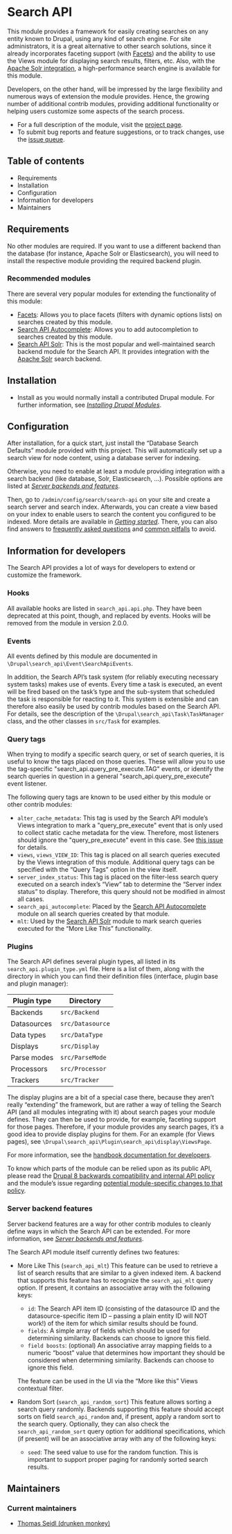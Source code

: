 # Search API

This module provides a framework for easily creating searches on any entity
known to Drupal, using any kind of search engine. For site administrators, it is
a great alternative to other search solutions, since it already incorporates
faceting support (with [Facets]) and the ability to use the Views module for
displaying search results, filters, etc. Also, with the [Apache Solr
integration][Search API Solr], a high-performance search engine is available for
this module.

[Facets]: https://www.drupal.org/project/facets
[Search API Solr]: https://www.drupal.org/project/search_api_solr

Developers, on the other hand, will be impressed by the large flexibility and
numerous ways of extension the module provides. Hence, the growing number of
additional contrib modules, providing additional functionality or helping users
customize some aspects of the search process.

- For a full description of the module, visit the [project page].
- To submit bug reports and feature suggestions, or to track changes, use the
  [issue queue].

[Project page]: https://www.drupal.org/project/search_api
[issue queue]: https://www.drupal.org/project/issues/search_api


## Table of contents

- Requirements
- Installation
- Configuration
- Information for developers
- Maintainers


## Requirements

No other modules are required. If you want to use a different backend than the
database (for instance, Apache Solr or Elasticsearch), you will need to install
the respective module providing the required backend plugin.


### Recommended modules

There are several very popular modules for extending the functionality of this
module:

- [Facets]: Allows you to place facets (filters with dynamic options lists) on
  searches created by this module.
- [Search API Autocomplete]: Allows you to add autocompletion to searches
  created by this module.
- [Search API Solr]: This is the most popular and well-maintained search backend
  module for the Search API. It provides integration with the [Apache Solr]
  search backend.

[Search API Autocomplete]: https://www.drupal.org/project/search_api_autocomplete
[Apache Solr]: https://solr.apache.org/


## Installation

- Install as you would normally install a contributed Drupal module. For further
  information, see _[Installing Drupal Modules]_.

[Installing Drupal Modules]: https://www.drupal.org/docs/extending-drupal/installing-drupal-modules


## Configuration

After installation, for a quick start, just install the “Database Search
Defaults” module provided with this project. This will automatically set up a
search view for node content, using a database server for indexing.

Otherwise, you need to enable at least a module providing integration with a
search backend (like database, Solr, Elasticsearch, …). Possible options are
listed at _[Server backends and features]_.

[Server backends and features]: https://www.drupal.org/docs/8/modules/search-api/getting-started/server-backends-and-features

Then, go to `/admin/config/search/search-api` on your site and create a search
server and search index. Afterwards, you can create a view based on your index
to enable users to search the content you configured to be indexed. More details
are available in _[Getting started]_. There, you can also find answers to
[frequently asked questions] and [common pitfalls] to avoid.

[Getting started]: https://www.drupal.org/docs/8/modules/search-api/getting-started
[frequently asked questions]: https://www.drupal.org/docs/8/modules/search-api/getting-started/frequently-asked-questions
[common pitfalls]: https://www.drupal.org/docs/8/modules/search-api/getting-started/common-pitfalls


## Information for developers

The Search API provides a lot of ways for developers to extend or customize the
framework.


### Hooks

All available hooks are listed in `search_api.api.php`. They have been
deprecated at this point, though, and replaced by events. Hooks will be removed
from the module in version 2.0.0.


### Events

All events defined by this module are documented in
`\Drupal\search_api\Event\SearchApiEvents`.

In addition, the Search API’s task system (for reliably executing necessary
system tasks) makes use of events. Every time a task is executed, an event will
be fired based on the task’s type and the sub-system that scheduled the task is
responsible for reacting to it. This system is extensible and can therefore also
easily be used by contrib modules based on the Search API. For details, see the
description of the `\Drupal\search_api\Task\TaskManager` class, and the other
classes in `src/Task` for examples.


### Query tags

When trying to modify a specific search query, or set of search queries, it is
useful to know the tags placed on those queries. These will allow you to use the
tag-specific "search_api.query_pre_execute.TAG" events, or identify the search
queries in question in a general "search_api.query_pre_execute" event listener.

The following query tags are known to be used either by this module or other
contrib modules:

- `alter_cache_metadata`: This tag is used by the Search API module’s Views
  integration to mark a "query_pre_execute" event that is only used to collect
  static cache metadata for the view. Therefore, most listeners should ignore
  the "query_pre_execute" event in this case. See [this issue] for details.
- `views`, `views_VIEW_ID`: This tag is placed on all search queries executed by
  the Views integration of this module. Additional query tags can be specified
  with the “Query Tags” option in the view itself.
- `server_index_status`: This tag is placed on the filter-less search query
  executed on a search index’s “View” tab to determine the “Server index status”
  to display. Therefore, this query should not be modified in almost all cases.
- `search_api_autocomplete`: Placed by the [Search API Autocomplete] module on
  all search queries created by that module.
- `mlt`: Used by the [Search API Solr] module to mark search queries executed
  for the “More Like This” functionality.


[this issue]: https://www.drupal.org/node/3295564


### Plugins

The Search API defines several plugin types, all listed in its
`search_api.plugin_type.yml` file. Here is a list of them, along with the
directory in which you can find their definition files (interface, plugin base
and plugin manager):

| Plugin type | Directory        |
|-------------|------------------|
| Backends    | `src/Backend`    |
| Datasources | `src/Datasource` |
| Data types  | `src/DataType`   |
| Displays    | `src/Display`    |
| Parse modes | `src/ParseMode`  |
| Processors  | `src/Processor`  |
| Trackers    | `src/Tracker`    |

The display plugins are a bit of a special case there, because they aren’t
really “extending” the framework, but are rather a way of telling the Search API
(and all modules integrating with it) about search pages your module defines.
They can then be used to provide, for example, faceting support for those pages.
Therefore, if your module provides any search pages, it’s a good idea to provide
display plugins for them. For an example (for Views pages), see
`\Drupal\search_api\Plugin\search_api\display\ViewsPage`.

For more information, see the
[handbook documentation for developers][Developers handbook].

[Developers handbook]: https://www.drupal.org/docs/8/modules/search-api/developer-documentation

To know which parts of the module can be relied upon as its public API, please
read the [Drupal 8 backwards compatibility and internal API policy][Core BC]
and the module’s issue regarding [potential module-specific changes to that
policy][Module BC].

[Core BC]: https://www.drupal.org/core/d8-bc-policy
[Module BC]: https://www.drupal.org/node/2871549


### Server backend features

Server backend features are a way for other contrib modules to cleanly define
ways in which the Search API can be extended. For more information, see
_[Server backends and features]_.

The Search API module itself currently defines two features:

- More Like This (`search_api_mlt`)
  This feature can be used to retrieve a list of search results that are similar
  to a given indexed item. A backend that supports this feature has to recognize
  the `search_api_mlt` query option. If present, it contains an associative
  array with the following keys:
  - `id`: The Search API item ID (consisting of the datasource ID and the
    datasource-specific item ID – passing a plain entity ID will NOT work!) of
    the item for which similar results should be found.
  - `fields`: A simple array of fields which should be used for determining
    similarity. Backends can choose to ignore this field.
  - `field boosts`: (optional) An associative array mapping fields to a numeric
    “boost” value that determines how important they should be considered when
    determining similarity. Backends can choose to ignore this field.

  The feature can be used in the UI via the “More like this” Views contextual
  filter.
- Random Sort (`search_api_random_sort`)
  This feature allows sorting a search query randomly. Backends supporting this
  feature should accept sorts on field `search_api_random` and, if present,
  apply a random sort to the search query. Optionally, they can also check the
  `search_api_random_sort` query option for additional specifications, which (if
  present) will be an associative array with any of the following keys:
  - `seed`: The seed value to use for the random function. This is important to
    support proper paging for randomly sorted search results.


## Maintainers


### Current maintainers

- [Thomas Seidl (drunken monkey)](https://www.drupal.org/u/drunken-monkey)
